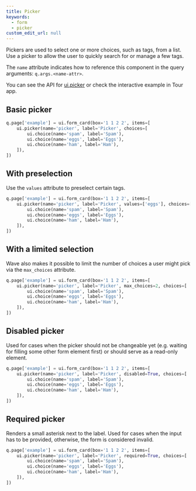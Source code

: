 ```yaml
---
title: Picker
keywords:
  - form
  - picker
custom_edit_url: null
---
```


Pickers are used to select one or more choices, such as tags, from a list.
Use a picker to allow the user to quickly search for or manage a few tags.

The `name` attribute indicates how to reference this component in the query arguments: `q.args.<name-attr>`.

You can see the API for [ui.picker](/docs/api/ui#picker) or check the interactive example in Tour app.

## Basic picker

```py
q.page['example'] = ui.form_card(box='1 1 2 2', items=[
    ui.picker(name='picker', label='Picker', choices=[
        ui.choice(name='spam', label='Spam'),
        ui.choice(name='eggs', label='Eggs'),
        ui.choice(name='ham', label='Ham'),
    ]),
])
```

## With preselection

Use the `values` attribute to preselect certain tags.

```py
q.page['example'] = ui.form_card(box='1 1 2 2', items=[
    ui.picker(name='picker', label='Picker', values=['eggs'], choices=[
        ui.choice(name='spam', label='Spam'),
        ui.choice(name='eggs', label='Eggs'),
        ui.choice(name='ham', label='Ham'),
    ]),
])
```

## With a limited selection

Wave also makes it possible to limit the number of choices a user might pick via the `max_choices` attribute.

```py
q.page['example'] = ui.form_card(box='1 1 2 2', items=[
    ui.picker(name='picker', label='Picker', max_choices=2, choices=[
        ui.choice(name='spam', label='Spam'),
        ui.choice(name='eggs', label='Eggs'),
        ui.choice(name='ham', label='Ham'),
    ]),
])
```

## Disabled picker

Used for cases when the picker should not be changeable yet (e.g. waiting for filling some other
form element first) or should serve as a read-only element.

```py
q.page['example'] = ui.form_card(box='1 1 2 2', items=[
    ui.picker(name='picker', label='Picker', disabled=True, choices=[
        ui.choice(name='spam', label='Spam'),
        ui.choice(name='eggs', label='Eggs'),
        ui.choice(name='ham', label='Ham'),
    ]),
])
```

## Required picker

Renders a small asterisk next to the label. Used for cases when the input has to be provided,
otherwise, the form is considered invalid.

```py
q.page['example'] = ui.form_card(box='1 1 2 2', items=[
    ui.picker(name='picker', label='Picker', required=True, choices=[
        ui.choice(name='spam', label='Spam'),
        ui.choice(name='eggs', label='Eggs'),
        ui.choice(name='ham', label='Ham'),
    ]),
])
```
